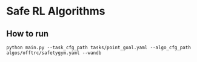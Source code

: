 # Safe RL Algorithms

## How to run

`python main.py --task_cfg_path tasks/point_goal.yaml --algo_cfg_path algos/offtrc/safetygym.yaml --wandb`